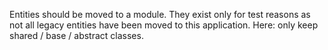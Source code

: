 Entities should be moved to a module. They exist only for test reasons as not all legacy entities have been moved to this application. 
Here: only keep shared / base / abstract classes.
